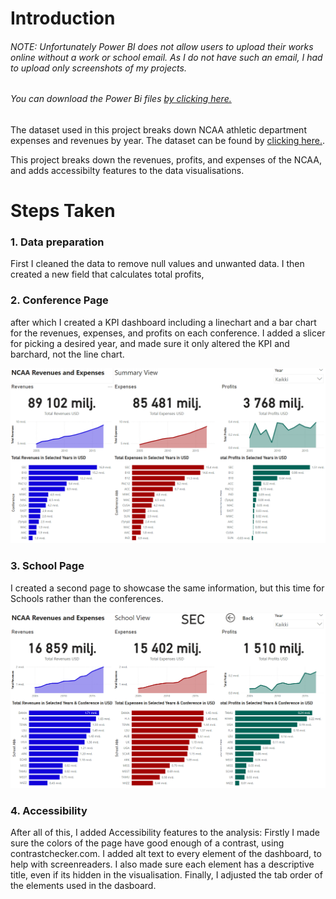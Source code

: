 # Introduction

###### <em>NOTE: Unfortunately Power BI does not allow users to upload their works online without a work or school email. As I do not have such an email, I had to upload only screenshots of my projects.
###### You can download the Power Bi files [by clicking here.](https://github.com/stlgithub/dataportfolio/blob/main/powerbi_files/Project2.pbix)</em>

The dataset used in this project breaks down NCAA athletic department expenses and revenues by year.
The dataset can be found by [clicking here.](https://data.world/jbaucke/2021-w1-power-bi-wow-ncaa-financials).

This project breaks down the revenues, profits, and expenses of the NCAA, and adds accessibilty features to the data visualisations.

# Steps Taken

### 1. Data preparation

First I cleaned the data to remove null values and unwanted data.
I then created a new field that calculates total profits, 

### 2. Conference Page

after which I created a KPI dashboard including a linechart and a bar chart for the revenues, expenses, and profits on each conference.
I added a slicer for picking a desired year, and made sure it only altered the KPI and barchard, not the line chart.

![Completed image of the Conference Page](https://github.com/stlgithub/dataportfolio/blob/main/PowerBI/PowerBI_1/Project1.png)

### 3. School Page

I created a second page to showcase the same information, but this time for Schools rather than the conferences.

![Completed image of the Conference Page](https://github.com/stlgithub/dataportfolio/blob/main/PowerBI/PowerBI_1/Project1_2.png)

### 4. Accessibility

After all of this, I added Accessibility features to the analysis:
Firstly I made sure the colors of the page have good enough of a contrast, using contrastchecker.com.
I added alt text to every element of the dashboard, to help with screenreaders. I also made sure each element has a descriptive title, even if its hidden in the visualisation.
Finally, I adjusted the tab order of the elements used in the dasboard.
